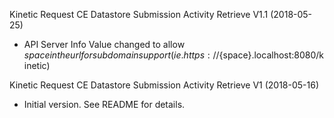 Kinetic Request CE Datastore Submission Activity Retrieve V1.1 (2018-05-25)
* API Server Info Value changed to allow ${space} in the url for subdomain support
(ie. https://${space}.localhost:8080/kinetic)

Kinetic Request CE Datastore Submission Activity Retrieve V1 (2018-05-16)
 * Initial version.  See README for details.
